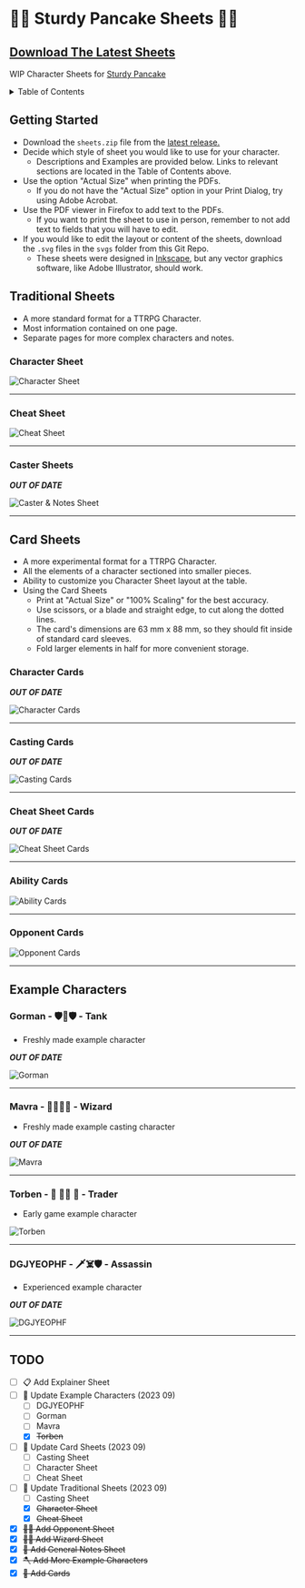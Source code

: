 # 🍴🥞 Sturdy Pancake Sheets 🥞🍴

## [Download The Latest Sheets](https://github.com/zeroskull/sturdy-pancake-sheets/releases/latest)

WIP Character Sheets for [Sturdy Pancake](https://github.com/iclasen/sturdy-pancake)

<details>

<summary>Table of Contents</summary>

- [Getting Started](#getting-started)

- [Traditional Sheets](#traditional-sheets)

- [Card Sheets](#card-sheets)

- [Example Characters](#example-characters)

- [TODO](#todo)

</details>

## **Getting Started**

- Download the `sheets.zip` file from the [latest release.](https://github.com/zeroskull/sturdy-pancake-sheets/releases/latest)
- Decide which style of sheet you would like to use for your character.
  - Descriptions and Examples are provided below. Links to relevant sections are located in the Table of Contents above.
- Use the option "Actual Size" when printing the PDFs.
  - If you do not have the "Actual Size" option in your Print Dialog, try using Adobe Acrobat.
- Use the PDF viewer in Firefox to add text to the PDFs.
  - If you want to print the sheet to use in person, remember to not add text to fields that you will have to edit.
- If you would like to edit the layout or content of the sheets, download the `.svg` files in the `svgs` folder from this Git Repo.
  - These sheets were designed in [Inkscape](https://inkscape.org/), but any vector graphics software, like Adobe Illustrator, should work.

## **Traditional Sheets**

- A more standard format for a TTRPG Character.
- Most information contained on one page.
- Separate pages for more complex characters and notes.

### Character Sheet

![Character Sheet](resources/character-sheet-traditional.png)

---

### Cheat Sheet

![Cheat Sheet](resources/cheat-sheet-traditional.png)

---

### Caster Sheets

**_OUT OF DATE_**

![Caster & Notes Sheet](resources/casting-traditional.png)

---

## **Card Sheets**

- A more experimental format for a TTRPG Character.
- All the elements of a character sectioned into smaller pieces.
- Ability to customize you Character Sheet layout at the table.
- Using the Card Sheets
  - Print at "Actual Size" or "100% Scaling" for the best accuracy.
  - Use scissors, or a blade and straight edge, to cut along the dotted lines.
  - The card's dimensions are 63 mm x 88 mm, so they should fit inside of standard card sleeves.
  - Fold larger elements in half for more convenient storage.

### Character Cards

**_OUT OF DATE_**

![Character Cards](resources/character-cards.png)

---

### Casting Cards

**_OUT OF DATE_**

![Casting Cards](resources/casting-table-cards.png)

---

### Cheat Sheet Cards

**_OUT OF DATE_**

![Cheat Sheet Cards](resources/cheat-sheet-cards.png)

---

### Ability Cards

![Ability Cards](resources/ability-cards.png)

---

### Opponent Cards

![Opponent Cards](resources/opponent-cards.png)

---

## **Example Characters**

### Gorman - 🛡️🔨🛡️ - Tank

- Freshly made example character

**_OUT OF DATE_**

![Gorman](resources/character-sheet-gorman.png)

---

### Mavra - 🤛🧙‍♀️📖 - Wizard

- Freshly made example casting character

**_OUT OF DATE_**

![Mavra](resources/character-sheet-mavra.png)

---

### Torben - 🔫 🧔‍♂️ 🚶 - Trader

- Early game example character

![Torben](resources/character-sheet-torben.png)

---

### DGJYEOPHF - 🗡️☠️🛡️ - Assassin

- Experienced example character

**_OUT OF DATE_**

![DGJYEOPHF](resources/character-sheet-dgjyeophf.png)

---

## **TODO**

- [ ] 📋 Add Explainer Sheet
- [ ] 🎡 Update Example Characters (2023 09)
  - [ ] DGJYEOPHF
  - [ ] Gorman
  - [ ] Mavra
  - [X] ~~Torben~~
- [ ] 🎴 Update Card Sheets (2023 09)
  - [ ] Casting Sheet
  - [ ] Character Sheet
  - [ ] Cheat Sheet
- [ ] 📄 Update Traditional Sheets (2023 09)
  - [ ] Casting Sheet
  - [X] ~~Character Sheet~~
  - [X] ~~Cheat Sheet~~
- [x] ~~🤵‍♂️ Add Opponent Sheet~~
- [x] ~~🧙‍♂️ Add Wizard Sheet~~
- [x] ~~🧮 Add General Notes Sheet~~
- [x] ~~🪓 Add More Example Characters~~
- [x] ~~🎴 Add Cards~~
